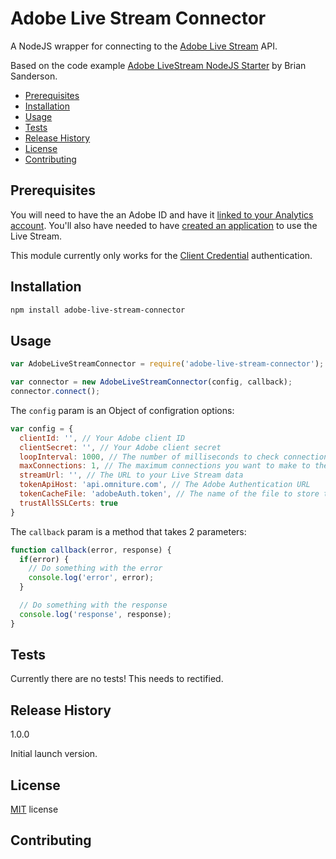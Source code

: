 # Adobe Live Stream Connector

A NodeJS wrapper for connecting to the [Adobe Live Stream](https://marketing.adobe.com/developer/documentation/analytics-live-stream/overview-1) API.

Based on the code example [Adobe LiveStream NodeJS Starter](https://github.com/sandersonb/firehose-nodejs-starter) by Brian Sanderson.

<!-- MarkdownTOC -->

- [Prerequisites](#prerequisites)
- [Installation](#installation)
- [Usage](#usage)
- [Tests](#tests)
- [Release History](#release-history)
- [License](#license)
- [Contributing](#contributing)

<!-- /MarkdownTOC -->

## Prerequisites

You will need to have the an Adobe ID and have it [linked to your Analytics account](https://marketing.adobe.com/developer/documentation/authentication-1/auth-link-account-1). You'll also have needed to have [created an application](https://marketing.adobe.com/developer/documentation/authentication-1/auth-register-app-1) to use the Live Stream.

This module currently only works for the [Client Credential](https://marketing.adobe.com/developer/documentation/authentication-1/auth-client-credentials-1#concept_5190CB12025F4B29947AB2CF13435C9C) authentication.

## Installation

```sh
npm install adobe-live-stream-connector
```

## Usage

```js
var AdobeLiveStreamConnector = require('adobe-live-stream-connector');

var connector = new AdobeLiveStreamConnector(config, callback);
connector.connect();
```

The `config` param is an Object of configration options:

```js
var config = {
  clientId: '', // Your Adobe client ID
  clientSecret: '', // Your Adobe client secret
  loopInterval: 1000, // The number of milliseconds to check connection is still alive
  maxConnections: 1, // The maximum connections you want to make to the Live Stream API
  streamUrl: '', // The URL to your Live Stream data
  tokenApiHost: 'api.omniture.com', // The Adobe Authentication URL
  tokenCacheFile: 'adobeAuth.token', // The name of the file to store the access token in
  trustAllSSLCerts: true
}
```

The `callback` param is a method that takes 2 parameters:

```js
function callback(error, response) {
  if(error) {
    // Do something with the error
    console.log('error', error);
  }

  // Do something with the response
  console.log('response', response);
}
```

## Tests

Currently there are no tests! This needs to rectified.

## Release History

1.0.0

Initial launch version.

## License

[MIT](http://opensource.org/licenses/MIT) license

## Contributing
